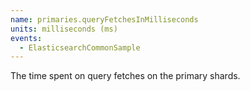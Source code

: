 ```yaml
---
name: primaries.queryFetchesInMilliseconds
units: milliseconds (ms)
events:
  - ElasticsearchCommonSample
---
```


The time spent on query fetches on the primary shards.